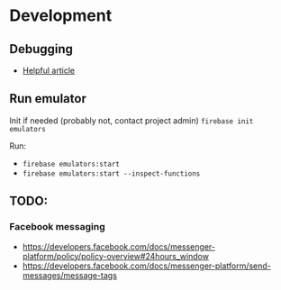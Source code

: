 # Development

## Debugging
* [Helpful article](https://medium.com/firebase-developers/debugging-firebase-functions-in-vs-code-a1caf22db0b2)

## Run emulator

Init if needed (probably not, contact project admin) `firebase init emulators`

Run:
* `firebase emulators:start`
* `firebase emulators:start --inspect-functions`

## TODO:

### Facebook messaging
* https://developers.facebook.com/docs/messenger-platform/policy/policy-overview#24hours_window
* https://developers.facebook.com/docs/messenger-platform/send-messages/message-tags